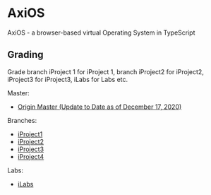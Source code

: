 # AxiOS

AxiOS - a browser-based virtual Operating System in TypeScript

## Grading

Grade branch iProject 1 for iProject 1, branch iProject2 for iProject2, iProject3 for iProject3, iLabs for Labs etc.

Master:
- [Origin Master (Update to Date as of December 17, 2020)](https://github.com/alexbadia1/myAlanClasses/tree/master)

Branches: 
- [iProject1](https://github.com/alexbadia1/myAlanClasses/tree/iProject1)
- [iProject2](https://github.com/alexbadia1/myAlanClasses/tree/iProject2)
- [iProject3](https://github.com/alexbadia1/myAlanClasses/tree/iPorject3)
- [iProject4](https://github.com/alexbadia1/myAlanClasses/tree/iProject4)

Labs:
- [iLabs](https://github.com/alexbadia1/myAlanClasses/tree/iLabs)